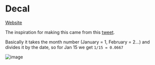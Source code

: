 # Decal 

[Website](https://mynamearnav.github.io/decal/)

The inspiration for making this came from this [tweet](https://twitter.com/myNameArnav/status/1741061855265616211).

Basically it takes the month number (January = 1, February = 2...) and divides it by the date, so for Jan 15 we get `1/15 = 0.0667`

![image](https://github.com/myNameArnav/decal/assets/35961071/88fd327e-a75b-49af-9447-7697f70c3fbe)
